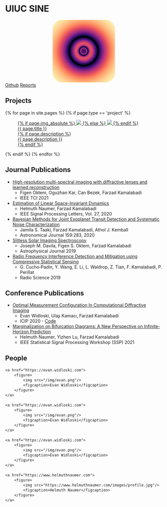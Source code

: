 # UIUC SINE

<img src="logo.png" style="margin: auto; display: block; border-radius: 30px;" width="200px">

<nav>
    <span><a href="https://github.com/uiuc-sine">Github</a></span>
    <span><a href="reports">Reports</a></span>
</nav>

## Projects

<div class="grid">
{% for page in site.pages %}
    {% if page.type == 'project' %}
    <a href="{{ site.baseurl }}{{ page.url }}">
        <figure>
            {% if page.img_absolute %}
            <img src="{{ page.img }}"/>
            {% else %}
            <img src="{{ page.dir }}{{ page.img }}"/>
            {% endif %}
            <figcaption>{{ page.title }}</figcaption>
            {% if page.description %}
            <figcaption class="description">{{ page.description }}</figcaption>
            {% endif %}
        </figure>
    </a>
    {% endif %}
{% endfor %}
</div>

## Journal Publications

- [High-resolution multi-spectral imaging with diffractive lenses and learned reconstruction](https://ieeexplore.ieee.org/document/9415140)
    - Figen Oktem, Oguzhan Kar, Can Bezek, Farzad Kamalabadi
    - IEEE TCI 2021
- [Estimation of Linear Space-Invariant Dynamics](https://ieeexplore.ieee.org/document/9272542)
    - Helmuth Naumer, Farzad Kamalabadi
    - IEEE Signal Processing Letters, Vol. 27, 2020
- [Bayesian Methods for Joint Exoplanet Transit Detection and Systematic Noise Characterization](https://iopscience.iop.org/article/10.3847/1538-3881/ab8e38/meta)
    - Jamila S. Taaki, Farzad Kamalabadi, Athol J. Kemball
    - Astronomical Journal 159:283, 2020 
- [Slitless Solar Imaging Spectroscopy](https://iopscience.iop.org/article/10.3847/1538-4357/ab372a/meta)
    - Joseph M. Davila, Figen S. Oktem, Farzad Kamalabadi
    - Astrophysical Journal 2019
- [Radio Frequency Interference Detection and Mitigation using Compressive Statistical Sensing](https://agupubs.onlinelibrary.wiley.com/doi/abs/10.1029/2019RS006902)
    - G. Cucho‐Padin, Y. Wang, E. Li, L. Waldrop, Z. Tian, F. Kamalabadi, P. Perillat
    - Radio Science 2019

## Conference Publications

- [Optimal Measurement Configuration In Computational Diffractive Imaging](https://arxiv.org/pdf/2005.11877)
    - Evan Widloski, Ulaʂ Kamacı, Farzad Kamalabadi
    - ICIP 2020 - [Code](https://github.com/UIUC-SINE/MAS/tree/master/reports/ICIP_2020)
- [Marginalization on Bifurcation Diagrams: A New Perspective on Infinite-Horizon Prediction]()
    - Helmuth Naumer, Yizhen Lu, Farzad Kamalabadi
    - IEEE Statistical Signal Processing Workshop (SSP) 2021

## People

<div class="grid">

    <a href="https://evan.widloski.com">
        <figure>
            <img src="/img/evan.png"/>
            <figcaption>Evan Widloski</figcaption>
        </figure>
    </a>

    <a href="https://evan.widloski.com">
        <figure>
            <img src="/img/evan.png"/>
            <figcaption>Evan Widloski</figcaption>
        </figure>
    </a>

    <a href="https://evan.widloski.com">
        <figure>
            <img src="/img/evan.png"/>
            <figcaption>Evan Widloski</figcaption>
        </figure>
    </a>

    <a href="https://www.helmuthnaumer.com">
        <figure>
            <img src="https://www.helmuthnaumer.com/images/profile.jpg"/>
            <figcaption>Helmuth Naumer</figcaption>
        </figure>
    </a>

</div>
